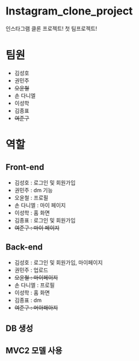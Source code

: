 # Instagram_clone_project
인스타그램 클론 프로젝트! 첫 팀프로젝트!

# 팀원
- 김성호
- 권민주
- ~~오윤철~~
- 손 다니엘
- 이성학
- 김종표
- ~~여준구~~


# 역할

## Front-end
- 김성호 : 로그인 및 회원가입
- 권민주 : dm 기능
- 오윤철 : 프로필
- 손 다니엘 : 마이 페이지
- 이성학 : 홈 화면
- 김종표 : 로그인 및 회원가입
- ~~여준구 : 마이 페이지~~

## Back-end 
- 김성호 : 로그인 및 회원가입, 마이페이지
- 권민주 : 업로드
- ~~오윤철 : 마이페이지~~
- 손 다니엘 : 프로필
- 이성학 : 홈 화면
- 김종표 : dm
- ~~여준구 : 머아패아지~~

## DB 생성

## MVC2 모델 사용
